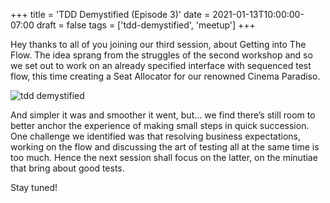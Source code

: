 +++
title = 'TDD Demystified (Episode 3)'
date = 2021-01-13T10:00:00-07:00
draft = false
tags = ['tdd-demystified', 'meetup']
+++

Hey thanks to all of you joining our third session, about Getting into The Flow. The idea sprang from the struggles of the second workshop and so we set out to work on an already specified interface with sequenced test flow, this time creating a Seat Allocator for our renowned Cinema Paradiso.

<!--more-->

![tdd demystified]()

And simpler it was and smoother it went, but… we find there’s still room to better anchor the experience of making small steps in quick succession. One challenge we identified was that resolving business expectations, working on the flow and discussing the art of testing all at the same time is too much. Hence the next session shall focus on the latter, on the minutiae that bring about good tests.

Stay tuned!

